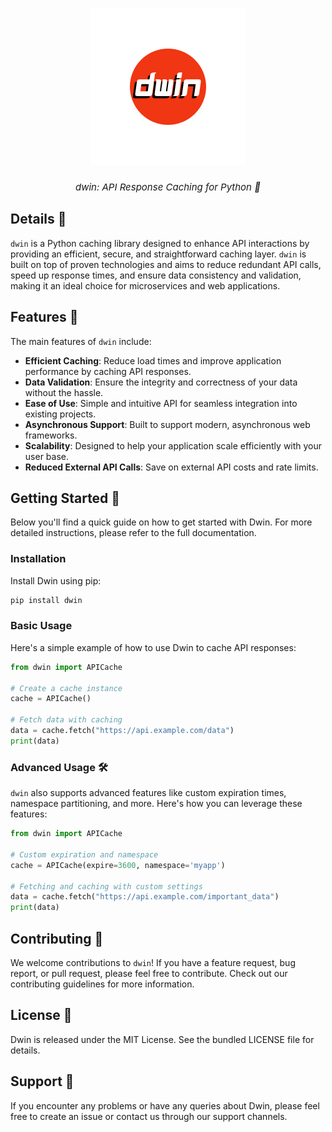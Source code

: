 <h1 align="center">
    <img alt="dwin Logo" width="250px" src="logo/dwin_logo.png"><br>
</h1>

<div align="center">
<i style="display: block; font-style: italic; font-size:15px;">dwin: API Response Caching for Python 🚀</i>
</div>

## Details 🚀
`dwin` is a Python caching library designed to enhance API interactions by providing an efficient, secure, and straightforward caching layer. `dwin` is built on top of proven technologies and aims to reduce redundant API calls, speed up response times, and ensure data consistency and validation, making it an ideal choice for microservices and web applications.


## Features 🌟

The main features of `dwin` include:

- **Efficient Caching**: Reduce load times and improve application performance by caching API responses.
- **Data Validation**: Ensure the integrity and correctness of your data without the hassle.
- **Ease of Use**: Simple and intuitive API for seamless integration into existing projects.
- **Asynchronous Support**: Built to support modern, asynchronous web frameworks.
- **Scalability**: Designed to help your application scale efficiently with your user base.
- **Reduced External API Calls**: Save on external API costs and rate limits.

## Getting Started 🚀
Below you'll find a quick guide on how to get started with Dwin. For more detailed instructions, please refer to the full documentation.

### Installation 

Install Dwin using pip:

```bash
pip install dwin
```

### Basic Usage

Here's a simple example of how to use Dwin to cache API responses:

```python
from dwin import APICache

# Create a cache instance
cache = APICache()

# Fetch data with caching
data = cache.fetch("https://api.example.com/data")
print(data)

```

### Advanced Usage 🛠

`dwin` also supports advanced features like custom expiration times, namespace partitioning, and more. Here's how you can leverage these features:

```python
from dwin import APICache

# Custom expiration and namespace
cache = APICache(expire=3600, namespace='myapp')

# Fetching and caching with custom settings
data = cache.fetch("https://api.example.com/important_data")
print(data)

```

## Contributing 🤝

We welcome contributions to `dwin`! If you have a feature request, bug report, or pull request, please feel free to contribute. Check out our contributing guidelines for more information.

## License 📄
Dwin is released under the MIT License. See the bundled LICENSE file for details.

## Support 💬
If you encounter any problems or have any queries about Dwin, please feel free to create an issue or contact us through our support channels.
